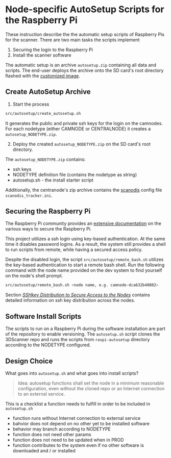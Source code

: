 # Node-specific AutoSetup Scripts for the Raspberry Pi

These instruction describe the the automatic setup scripts of Raspberry Pis for the scanner. There are two main tasks the scripts implement

1. Securing the login to the Raspberry Pi
1. Install the scanner software

The automatic setup is an archive `autosetup.zip` containing all data and scripts. The end-user deploys the archive onto the SD card's root directory flashed with the [customized image](custom_image.md).

## Create AutoSetup Archive

1. Start the process 
```bash
src/autosetup/create_autosetup.sh
```
It generates the public and private ssh keys for the login on the camnodes. For each nodetype (either CAMNODE or CENTRALNODE) it creates a `autosetup_NODETYPE.zip`.

2. Deploy the created `autosetup_NODETYPE.zip` on the SD card's root directory.

The `autosetup_NODETYPE.zip` contains:

* ssh keys
* NODETYPE definition file (contains the nodetype as string) 
* autosetup.sh - the install starter script

Additionally, the centranode's zip archive contains the [scanodis](scanodis.md) config file `scanodis_tracker.ini`.  

## Securing the Raspberry Pi

The Raspberry Pi community provides an [extensive documentation](https://www.raspberrypi.org/documentation/configuration/security.md) on the various ways to secure the Raspberry Pi. 

This project utilizes a ssh login using key-based authentication. At the same time it disables password logins. As a result, the system still provides a shell to run scripts from remote, while having a secured access policy. 

Despite the disabled login, the script `src/autosetup/remote_bash.sh` utilizes the key-based authentication to start a remote bash shell. Run the following command with the node name provided on the dev system to find yourself on the node's shell prompt.

```bash
src/autosetup/remote_bash.sh <node name, e.g. camnode-dca632b40802>
``` 

Section [*SSHkey Distribution to Secure Access to the Nodes*](sshkeys.md) contains detailed information on ssh key distribution across the nodes. 

## Software Install Scripts

The scripts to run on a Raspberry Pi during the software installation are part of the repository to enable versioning. The `autosetup.sh` script clones the 3DScanner repo and runs the scripts from `raspi-autosetup` directory according to the NODETYPE configured.

## Design Choice

What goes into `autosetup.sh` and what goes into install scripts? 

> Idea: autosetup functions shall set the node in a minimum reasonable configuration, even without the cloned repo or an Internet connection to an external service. 

This is a checklist a function needs to fulfill in order to be included in `autosetup.sh`

* function runs without Internet connection to external service
* bahvior does not depend on no other yet to be installed software 
* behavior may branch according to NODETYPE 
* function does not need other params 
* function does not need to be updated when in PROD
* function contributes to the system even if no other software is downloaded and / or installed
